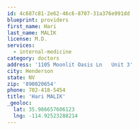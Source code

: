 ```yaml
---
id: 4c687c81-2e62-46c6-8707-31a376e991dd
blueprint: providers
first_name: Hari
last_name: MALIK
license: M.D.
services:
  - internal-medicine
category: doctors
address: '1105 Moonlit Oasis Ln   Unit 3'
city: Henderson
state: NV
zip: '890020654'
phone: 702-418-5454
title: 'Hari MALIK'
_geoloc:
  lat: 35.986657606123
  lng: -114.92523288214
---
```

